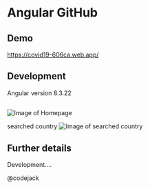 # Angular GitHub


## Demo 
https://covid19-606ca.web.app/


## Development 
Angular version 8.3.22 
## 


![Image of Homepage](https://ibb.co/LxLDLjP)


searched country
![Image of searched country](https://i.ibb.co/LxLDLjP/image.png)





## Further details

Development.... 


@codejack
